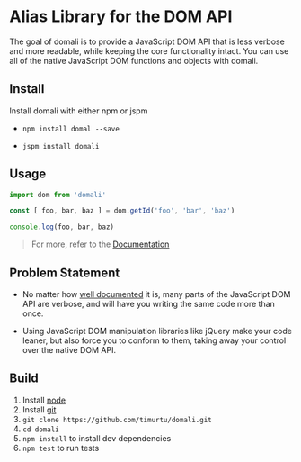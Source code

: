 # Alias Library for the DOM API

The goal of domali is to provide a JavaScript DOM API that is less verbose and
more readable, while keeping the core functionality intact. You can use
all of the native JavaScript DOM functions and objects with domali.

## Install
Install domali with either npm or jspm
- `npm install domal --save`

- `jspm install domali`

## Usage
```javascript
import dom from 'domali'

const [ foo, bar, baz ] = dom.getId('foo', 'bar', 'baz')

console.log(foo, bar, baz)
```
> For more, refer to the [Documentation](docs/api.md)

## Problem Statement
- No matter how
[well documented](https://developer.mozilla.org/en-US/docs/Web/API/Document_Object_Model)
it is, many parts of the JavaScript DOM API are verbose, and will have you
writing the same code more than once.

- Using JavaScript DOM manipulation libraries like jQuery make your code
leaner, but also force you to conform to them, taking away your control
over the native DOM API.

## Build

1. Install [node](https://nodejs.org)
1. Install [git](https://git-scm.org)
1. `git clone https://github.com/timurtu/domali.git`
1. `cd domali`
1. `npm install` to install dev dependencies
1. `npm test` to run tests
